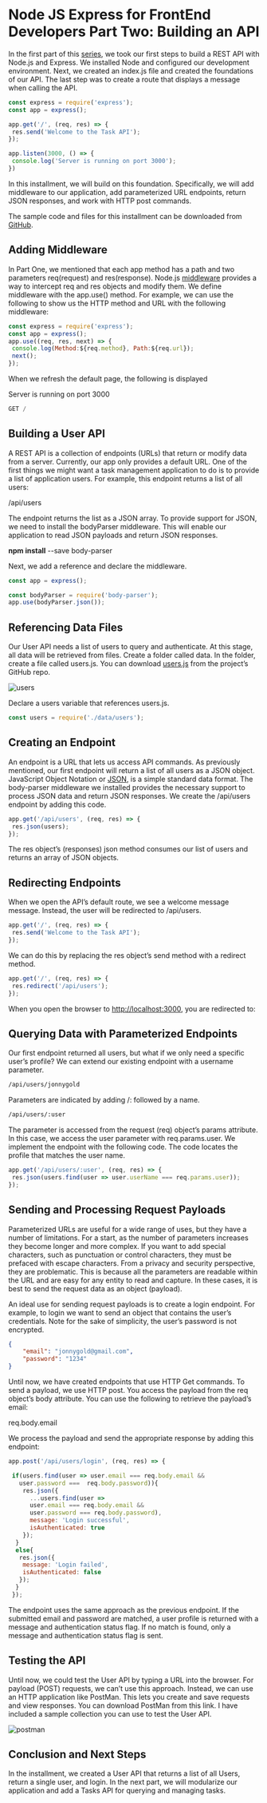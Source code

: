 # **Node JS Express for FrontEnd Developers Part Two: Building an API**

In the first part of this [series](https://www.linkedin.com/pulse/node-js-express-frontend-developers-part-one-getting-starting-gold-funaf/?trackingId=ZjQG%2FLnURF2aohu4XE2YPA%3D%3D), we took our first steps to build a REST API with Node.js and Express. We installed Node and configured our development environment. Next, we created an index.js file and created the foundations of our API. The last step was to create a route that displays a message when calling the API.

```javascript
const express = require('express');  
const app = express();

app.get('/', (req, res) => {  
 res.send('Welcome to the Task API');  
});

app.listen(3000, () => {  
 console.log('Server is running on port 3000');  
})
```

In this installment, we will build on this foundation. Specifically, we will add middleware to our application, add parameterized URL endpoints, return JSON responses, and work with HTTP post commands.

The sample code and files for this installment can be downloaded from [GitHub](https://github.com/trider/node-task-api-tutorial/tree/main/node-task-api-part-02).

## **Adding Middleware**

In Part One, we mentioned that each app method has a path and two parameters req(request) and res(response). Node.js [middleware](https://www.turing.com/kb/building-middleware-for-node-js) provides a way to intercept req and res objects and modify them. We define middleware with the app.use() method. For example, we can use the following to show us the HTTP method and URL with the following middleware:

```javascript
const express = require('express');  
const app = express();  
app.use((req, res, next) => {  
 console.log(Method:${req.method}, Path:${req.url});  
 next();  
});
```

When we refresh the default page, the following is displayed

Server is running on port 3000

```javascript
GET /
```

## **Building a User API**

A REST API is a collection of endpoints (URLs) that return or modify data from a server. Currently, our app only provides a default URL. One of the first things we might want a task management application to do is to provide a list of application users. For example, this endpoint returns a list of all users:

/api/users

The endpoint returns the list as a JSON array. To provide support for JSON, we need to install the bodyParser middleware. This will enable our application to read JSON payloads and return JSON responses.

**npm install** \--save body-parser

Next, we add a reference and declare the middleware.

```javascript
const app = express();

const bodyParser = require('body-parser');  
app.use(bodyParser.json());
```

## **Referencing Data Files**

Our User API needs a list of users to query and authenticate. At this stage, all data will be retrieved from files. Create a folder called data. In the folder, create a file called users.js. You can download [users.js](https://github.com/trider/node-task-api-tutorial/blob/main/node-task-api-part-02/data/users.js) from the project’s GitHub repo.

![users](users.png)

Declare a users variable that references users.js.

```javascript
const users = require('./data/users');
```

## **Creating an Endpoint**

An endpoint is a URL that lets us access API commands. As previously mentioned, our first endpoint will return a list of all users as a JSON object. JavaScript Object Notation or [JSON](https://www.json.org/json-en.html), is a simple standard data format. The body-parser middleware we installed provides the necessary support to process JSON data and return JSON responses. We create the /api/users endpoint by adding this code.

```javascript
app.get('/api/users', (req, res) => {  
 res.json(users);  
});
```

The res object’s (responses) json method consumes our list of users and returns an array of JSON objects.

## **Redirecting Endpoints**

When we open the API’s default route, we see a welcome message message. Instead, the user will be redirected to /api/users.

```javascript
app.get('/', (req, res) => {  
 res.send('Welcome to the Task API');  
});
```

We can do this by replacing the res object’s send method with a redirect method.

```javascript
app.get('/', (req, res) => {  
 res.redirect('/api/users');  
});
```

When you open the browser to [http://localhost:3000](http://localhost:3000), you are redirected to:



## **Querying Data with Parameterized Endpoints**

Our first endpoint returned all users, but what if we only need a specific user’s profile? We can extend our existing endpoint with a username parameter.

```bash
/api/users/jonnygold
```

Parameters are indicated by adding /: followed by a name.

```bash
/api/users/:user
```

The parameter is accessed from the request (req) object’s params attribute. In this case, we access the user parameter with req.params.user. We implement the endpoint with the following code. The code locates the profile that matches the user name.

```javascript
app.get('/api/users/:user', (req, res) => {  
 res.json(users.find(user => user.userName === req.params.user));   
});
```

## **Sending and Processing Request Payloads**

Parameterized URLs are useful for a wide range of uses, but they have a number of limitations. For a start, as the number of parameters increases they become longer and more complex. If you want to add special characters, such as punctuation or control characters, they must be prefaced with escape characters. From a privacy and security perspective, they are problematic. This is because all the parameters are readable within the URL and are easy for any entity to read and capture. In these cases, it is best to send the request data as an object (payload).

An ideal use for sending request payloads is to create a login endpoint. For example, to login we want to send an object that contains the user’s credentials. Note for the sake of simplicity, the user’s password is not encrypted.

```json
{  
    "email": "jonnygold@gmail.com",  
    "password": "1234"  
}  
```

Until now, we have created endpoints that use HTTP Get commands. To send a payload, we use HTTP post. You access the payload from the req object’s body attribute. You can use the following to retrieve the payload’s email:

req.body.email

We process the payload and send the appropriate response by adding this endpoint:

```javascript
app.post('/api/users/login', (req, res) => {

 if(users.find(user => user.email === req.body.email &&   
   user.password ===  req.body.password)){  
    res.json({  
      ...users.find(user =>   
      user.email === req.body.email &&   
      user.password === req.body.password),  
      message: 'Login successful',  
      isAuthenticated: true  
    });  
  }  
  else{  
   res.json({  
    message: 'Login failed',   
    isAuthenticated: false  
   });  
  }  
 });
 ```

The endpoint uses the same approach as the previous endpoint. If the submitted email and password are matched, a user profile is returned with a message and authentication status flag. If no match is found, only a message and authentication status flag is sent.

## **Testing the API**

Until now, we could test the User API by typing a URL into the browser. For payload (POST) requests, we can’t use this approach. Instead, we can use an HTTP application like PostMan. This lets you create and save requests and view responses. You can download PostMan from this link. I have included a sample collection you can use to test the User API.

![postman](postman.png)

## **Conclusion and Next Steps**

In the installment, we created a User API that returns a list of all Users, return a single user, and login. In the next part, we will modularize our application and add a Tasks API for querying and managing tasks.
